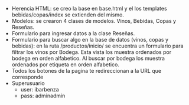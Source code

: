 - Herencia HTML: se creo la base en base.html y el los templates bebidas/copas/index se extienden del mismo.
- Modelos: se crearon 4 clases de modelos. Vinos, Bebidas, Copas y Reseñas.
- Formulario para ingresar datos a la clase Reseñas.
- Formulario para buscar algo en la base de datos (vinos, copas y bebidas): en la ruta /productos/inicio/ se encuentra un formulario para filtrar los vinos por Bodega. Esta vista los muestra ordenados por bodega en orden alfabetico. Al buscar por bodega los muestra ordenados por etiqueta en orden alfabetico.
- Todos los botones de la pagina te redireccionan a la URL que corresponde
- Superusuario
    - user: ibarbenza
    - pass: adminadmin
